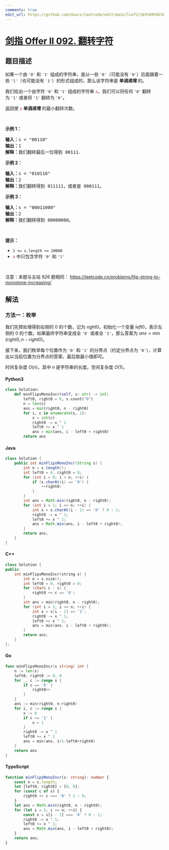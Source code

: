 ```yaml
---
comments: true
edit_url: https://github.com/doocs/leetcode/edit/main/lcof2/%E5%89%91%E6%8C%87%20Offer%20II%20092.%20%E7%BF%BB%E8%BD%AC%E5%AD%97%E7%AC%A6/README.md
---
```


<!-- problem:start -->

# [剑指 Offer II 092. 翻转字符](https://leetcode.cn/problems/cyJERH)

## 题目描述

<!-- description:start -->

<p>如果一个由&nbsp;<code>&#39;0&#39;</code> 和 <code>&#39;1&#39;</code>&nbsp;组成的字符串，是以一些 <code>&#39;0&#39;</code>（可能没有 <code>&#39;0&#39;</code>）后面跟着一些 <code>&#39;1&#39;</code>（也可能没有 <code>&#39;1&#39;</code>）的形式组成的，那么该字符串是&nbsp;<strong>单调递增&nbsp;</strong>的。</p>

<p>我们给出一个由字符 <code>&#39;0&#39;</code> 和 <code>&#39;1&#39;</code>&nbsp;组成的字符串 <font color="#c7254e" face="Menlo, Monaco, Consolas, Courier New, monospace"><span style="caret-color: rgb(199, 37, 78); font-size: 12.600000381469727px; background-color: rgb(249, 242, 244);">s</span></font>，我们可以将任何&nbsp;<code>&#39;0&#39;</code> 翻转为&nbsp;<code>&#39;1&#39;</code>&nbsp;或者将&nbsp;<code>&#39;1&#39;</code>&nbsp;翻转为&nbsp;<code>&#39;0&#39;</code>。</p>

<p>返回使 <font color="#c7254e" face="Menlo, Monaco, Consolas, Courier New, monospace"><span style="caret-color: rgb(199, 37, 78); font-size: 12.600000381469727px; background-color: rgb(249, 242, 244);">s</span></font>&nbsp;<strong>单调递增&nbsp;</strong>的最小翻转次数。</p>

<p>&nbsp;</p>

<p><strong>示例 1：</strong></p>

<pre>
<strong>输入：</strong>s =<strong> </strong>&quot;00110&quot;
<strong>输出：</strong>1
<strong>解释：</strong>我们翻转最后一位得到 00111.
</pre>

<p><strong>示例 2：</strong></p>

<pre>
<strong>输入：</strong>s =<strong> </strong>&quot;010110&quot;
<strong>输出：</strong>2
<strong>解释：</strong>我们翻转得到 011111，或者是 000111。
</pre>

<p><strong>示例 3：</strong></p>

<pre>
<strong>输入：</strong>s =<strong> </strong>&quot;00011000&quot;
<strong>输出：</strong>2
<strong>解释：</strong>我们翻转得到 00000000。
</pre>

<p>&nbsp;</p>

<p><strong>提示：</strong></p>

<ul>
	<li><code>1 &lt;= s.length &lt;= 20000</code></li>
	<li><font color="#c7254e" face="Menlo, Monaco, Consolas, Courier New, monospace"><span style="caret-color: rgb(199, 37, 78); font-size: 12.600000381469727px; background-color: rgb(249, 242, 244);">s</span></font> 中只包含字符&nbsp;<code>&#39;0&#39;</code>&nbsp;和&nbsp;<code>&#39;1&#39;</code></li>
</ul>

<p>&nbsp;</p>

<p><meta charset="UTF-8" />注意：本题与主站 926&nbsp;题相同：&nbsp;<a href="https://leetcode.cn/problems/flip-string-to-monotone-increasing/">https://leetcode.cn/problems/flip-string-to-monotone-increasing/</a></p>

<!-- description:end -->

## 解法

<!-- solution:start -->

### 方法一：枚举

我们先预处理得到右侧的 $0$ 的个数，记为 $right0$，初始化一个变量 $left0$，表示左侧的 $0$ 的个数。如果最终字符串变成全 `'0'` 或者全 `'1'`，那么答案为 $ans= \min(right0, n - right0)$。

接下来，我们枚举每个位置作为 `'0'` 和 `'1'` 的分界点（约定分界点为 `'0'`），计算出以当前位置为分界点的答案，最后取最小值即可。

时间复杂度 $O(n)$，其中 $n$ 是字符串的长度。空间复杂度 $O(1)$。

<!-- tabs:start -->

#### Python3

```python
class Solution:
    def minFlipsMonoIncr(self, s: str) -> int:
        left0, right0 = 0, s.count("0")
        n = len(s)
        ans = min(right0, n - right0)
        for i, c in enumerate(s, 1):
            x = int(c)
            right0 -= x ^ 1
            left0 += x ^ 1
            ans = min(ans, i - left0 + right0)
        return ans
```

#### Java

```java
class Solution {
    public int minFlipsMonoIncr(String s) {
        int n = s.length();
        int left0 = 0, right0 = 0;
        for (int i = 0; i < n; ++i) {
            if (s.charAt(i) == '0') {
                ++right0;
            }
        }
        int ans = Math.min(right0, n - right0);
        for (int i = 1; i <= n; ++i) {
            int x = s.charAt(i - 1) == '0' ? 0 : 1;
            right0 -= x ^ 1;
            left0 += x ^ 1;
            ans = Math.min(ans, i - left0 + right0);
        }
        return ans;
    }
}
```

#### C++

```cpp
class Solution {
public:
    int minFlipsMonoIncr(string s) {
        int n = s.size();
        int left0 = 0, right0 = 0;
        for (char& c : s) {
            right0 += c == '0';
        }
        int ans = min(right0, n - right0);
        for (int i = 1; i <= n; ++i) {
            int x = s[i - 1] == '1';
            right0 -= x ^ 1;
            left0 += x ^ 1;
            ans = min(ans, i - left0 + right0);
        }
        return ans;
    }
};
```

#### Go

```go
func minFlipsMonoIncr(s string) int {
	n := len(s)
	left0, right0 := 0, 0
	for _, c := range s {
		if c == '0' {
			right0++
		}
	}
	ans := min(right0, n-right0)
	for i, c := range s {
		x := 0
		if c == '1' {
			x = 1
		}
		right0 -= x ^ 1
		left0 += x ^ 1
		ans = min(ans, i+1-left0+right0)
	}
	return ans
}
```

#### TypeScript

```ts
function minFlipsMonoIncr(s: string): number {
    const n = s.length;
    let [left0, right0] = [0, 0];
    for (const c of s) {
        right0 += c === '0' ? 1 : 0;
    }
    let ans = Math.min(right0, n - right0);
    for (let i = 1; i <= n; ++i) {
        const x = s[i - 1] === '0' ? 0 : 1;
        right0 -= x ^ 1;
        left0 += x ^ 1;
        ans = Math.min(ans, i - left0 + right0);
    }
    return ans;
}
```

<!-- tabs:end -->

<!-- solution:end -->

<!-- problem:end -->
